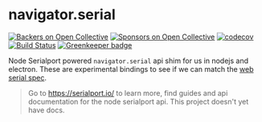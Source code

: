 # navigator.serial
[![Backers on Open Collective](https://opencollective.com/serialport/backers/badge.svg)](#backers)
[![Sponsors on Open Collective](https://opencollective.com/serialport/sponsors/badge.svg)](#sponsors)
[![codecov](https://codecov.io/gh/serialport/navigator.serial/branch/master/graph/badge.svg)](https://codecov.io/gh/serialport/navigator.serial)
[![Build Status](https://travis-ci.org/serialport/navigator.serial.svg?branch=master)](https://travis-ci.org/serialport/navigator.serial)
[![Greenkeeper badge](https://badges.greenkeeper.io/serialport/navigator.serial.svg)](https://greenkeeper.io/)

Node Serialport powered `navigator.serial` api shim for us in nodejs and electron. These are experimental bindings to see if we can match the [web serial spec](https://github.com/WICG/serial).

> Go to https://serialport.io/ to learn more, find guides and api documentation for the node serialport api. This project doesn't yet have docs.

